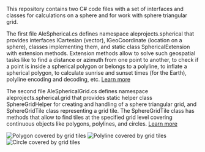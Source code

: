 This repository contains two C# code files with a set of interfaces and classes for calculations on a sphere and for work with sphere triangular grid.

The first file AleSpherical.cs defines namespace aleprojects.spherical that provides interfaces ICartesian (vector), IGeoCoordinate (location on a sphere), classes implementing them, and static class SphericalExtension with extension methods. Extension methods allow to solve such geospatial tasks like to find a distance or azimuth from one point to another, to check if a point is inside a spherical polygon or belongs to a polyline, to inflate a spherical polygon, to calculate sunrise and sunset times (for the Earth), polyline encoding and decoding, etc. [Learn more](/doc/AleSpherical.md)

The second file AleSphericalGrid.cs defines namespace aleprojects.spherical.grid that provides static helper class SphereGridHelper for creating and handling of a sphere triangular grid, and  SphereGridTile class representing a grid tile. The SphereGridTile class has methods that allow to find tiles at the specified grid level covering continuous objects like polygons, polylines, and circles. [Learn more](/doc/AleSphericalGrid.md)

![Polygon covered by grid tiles](http://www.aleprojects.com/upload/images/tiles-polygon.jpg) ![Polyline covered by grid tiles](http://www.aleprojects.com/upload/images/tiles-polyline.jpg) ![Circle covered by grid tiles](http://www.aleprojects.com/upload/images/tiles-circle0.jpg)
